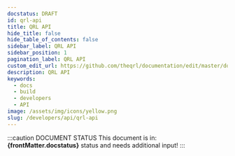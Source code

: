 ```yaml
---
docstatus: DRAFT
id: qrl-api
title: QRL API
hide_title: false
hide_table_of_contents: false
sidebar_label: QRL API
sidebar_position: 1
pagination_label: QRL API
custom_edit_url: https://github.com/theqrl/documentation/edit/master/docs/basics/what-is-qrl.md
description: QRL API
keywords:
  - docs
  - build
  - developers
  - API
image: /assets/img/icons/yellow.png
slug: /developers/api/qrl-api
---
```



:::caution DOCUMENT STATUS 
<span>This document is in: <b>{frontMatter.docstatus}</b> status and needs additional input!</span>
:::